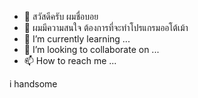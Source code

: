 - 👋 สวัสดีครับ ผมชื่อบอย
- 👀 ผมมีความสนใจ ต้องการที่จะทำโปรแกรมออโต้เม้า
- 🌱 I’m currently learning ...
- 💞️ I’m looking to collaborate on ...
- 📫 How to reach me ...

<!---
gocafe2/gocafe2 is a ✨ special ✨ repository because its `README.md` (this file) appears on your GitHub profile.
You can click the Preview link to take a look at your changes.
--->i handsome
